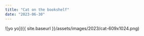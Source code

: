 ```yaml
---
title: "Cat on the bookshelf"
date: "2023-06-30"
---
```


![yo yo]({{ site.baseurl }}/assets/images/2023/cat-609x1024.png)
